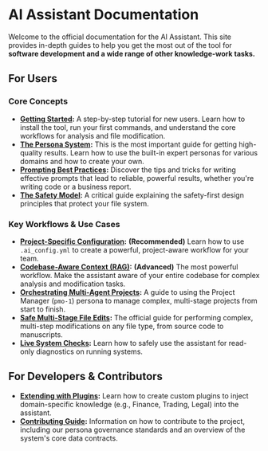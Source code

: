 # AI Assistant Documentation

Welcome to the official documentation for the AI Assistant. This site provides in-depth guides to help you get the most out of the tool for **software development and a wide range of other knowledge-work tasks.**

## For Users

### Core Concepts
-   **[Getting Started](./getting_started.md):** A step-by-step tutorial for new users. Learn how to install the tool, run your first commands, and understand the core workflows for analysis and file modification.
-   **[The Persona System](./personas.md):** This is the most important guide for getting high-quality results. Learn how to use the built-in expert personas for various domains and how to create your own.
-   **[Prompting Best Practices](./prompting_guide.md):** Discover the tips and tricks for writing effective prompts that lead to reliable, powerful results, whether you're writing code or a business report.
-   **[The Safety Model](./safety_model.md):** A critical guide explaining the safety-first design principles that protect your file system.

### Key Workflows & Use Cases
-   **[Project-Specific Configuration](./project_configuration.md):** **(Recommended)** Learn how to use `.ai_config.yml` to create a powerful, project-aware workflow for your team.
-   **[Codebase-Aware Context (RAG)](./rag_workflow.md):** **(Advanced)** The most powerful workflow. Make the assistant aware of your entire codebase for complex analysis and modification tasks.
-   **[Orchestrating Multi-Agent Projects](./orchestrating_projects.md):** A guide to using the Project Manager (`pmo-1`) persona to manage complex, multi-stage projects from start to finish.
-   **[Safe Multi-Stage File Edits](./multi_stage_refactoring.md):** The official guide for performing complex, multi-step modifications on any file type, from source code to manuscripts.
-   **[Live System Checks](./live_system_checks.md):** Learn how to safely use the assistant for read-only diagnostics on running systems.

## For Developers & Contributors

-   **[Extending with Plugins](./plugins.md):** Learn how to create custom plugins to inject domain-specific knowledge (e.g., Finance, Trading, Legal) into the assistant.
-   **[Contributing Guide](./contributing.md):** Information on how to contribute to the project, including our persona governance standards and an overview of the system's core data contracts.

